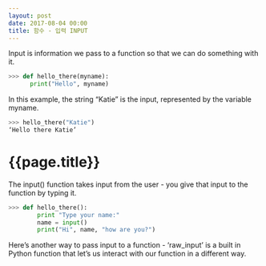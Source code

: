 ```yaml
---
layout: post
date: 2017-08-04 00:00
title: 함수 - 입력 INPUT
---
```


<div id="ppt" markdown="1">
Input is information we pass to a function so that we can do something with it.

```python
>>> def hello_there(myname):
      print("Hello", myname)

```

In this example, the string “Katie” is the input, represented by the variable myname.
```python
>>> hello_there("Katie")
‘Hello there Katie’
```
</div>

<div id="desc" markdown="1">

# {{page.title}}
The input() function takes input from the user - you give that input to the function by typing it.

```python
>>> def hello_there():
        print "Type your name:"
        name = input()
        print("Hi", name, "how are you?")
```
Here’s another way to pass input to a function - ‘raw_input’ is a built in Python function that let’s us interact with our function in a different way. 
</div>

